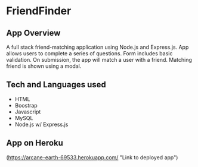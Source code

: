 # FriendFinder 

## App Overview 
A full stack friend-matching application using Node.js and Express.js.  App allows users to complete a series of questions. Form includes basic validation. On submission, the app will match a user with a friend. Matching friend is shown using a modal.   

## Tech and Languages used 

 * HTML
 * Boostrap
 * Javascript
 * MySQL
 * Node.js w/ Express.js


## App on Heroku 
(https://arcane-earth-69533.herokuapp.com/ "Link to deployed app")